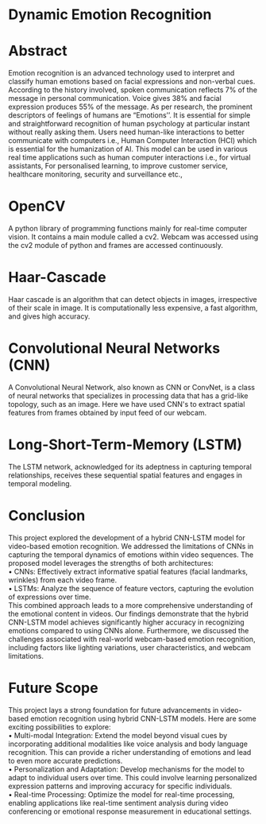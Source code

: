 # Dynamic Emotion Recognition 

# Abstract
Emotion recognition is an advanced technology used to interpret and classify human emotions based on facial expressions and non-verbal cues. 
According to the history involved, spoken communication reflects 7% of the message in personal communication. Voice gives 38% and facial expression produces 55% of the message. As per research, the prominent descriptors of feelings of humans are “Emotions’’.
It is essential for simple and straightforward recognition of human psychology at particular instant without really asking them.
Users need human-like interactions to better communicate with computers i.e., Human Computer Interaction (HCI) which is essential for the humanization of AI.
This model can be used in various real time applications such as human computer interactions i.e., for virtual assistants, For personalised learning, to improve customer service, healthcare monitoring, security and surveillance etc.,

# OpenCV 
A python library of programming functions mainly for real-time computer vision. It contains a main module called a cv2. 
Webcam was accessed using the cv2 module of python and frames are accessed continuously.
# Haar-Cascade 
Haar cascade is an algorithm that can detect objects in images, irrespective of their scale in image. It is computationally less expensive, a fast algorithm, and gives high accuracy.
# Convolutional Neural Networks (CNN)
A Convolutional Neural Network, also known as CNN or ConvNet, is a class of neural networks that specializes in processing data that has a grid-like topology, such as an image. Here we have used CNN's to extract spatial features from frames obtained by input feed of our webcam.
# Long-Short-Term-Memory (LSTM)
The LSTM network, acknowledged for its adeptness in capturing temporal relationships, receives these sequential spatial features and engages in temporal modeling.

# Conclusion
This project explored the development of a hybrid CNN-LSTM model for video-based emotion recognition. We addressed the limitations of CNNs in capturing the temporal dynamics of emotions within video sequences. The proposed model leverages the strengths of both architectures:
<br>
•  CNNs: Effectively extract informative spatial features (facial landmarks, wrinkles) from each video frame.
<br>
•  LSTMs: Analyze the sequence of feature vectors, capturing the evolution of expressions over time.
<br>
This combined approach leads to a more comprehensive understanding of the emotional content in videos. Our findings demonstrate that the hybrid CNN-LSTM model achieves significantly higher accuracy in recognizing emotions compared to using CNNs alone.
Furthermore, we discussed the challenges associated with real-world webcam-based emotion recognition, including factors like lighting variations, user characteristics, and webcam limitations.

# Future Scope
This project lays a strong foundation for future advancements in video-based emotion recognition using hybrid CNN-LSTM models. Here are some exciting possibilities to explore:
<br>
•  Multi-modal Integration: Extend the model beyond visual cues by incorporating additional modalities like voice analysis and body language recognition. This can provide a richer understanding of emotions and lead to even more accurate predictions.
<br>
•  Personalization and Adaptation: Develop mechanisms for the model to adapt to individual users over time. This could involve learning personalized expression patterns and improving accuracy for specific individuals.
<br>
•  Real-time Processing: Optimize the model for real-time processing, enabling applications like real-time sentiment analysis during video conferencing or emotional response measurement in educational settings.

